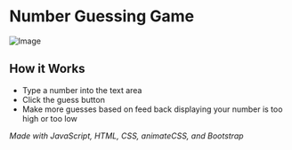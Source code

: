 # Number Guessing Game

![Image](https://i.imgur.com/cr16Q3L.png)


## How it Works
- Type a number into the text area
- Click the guess button
- Make more guesses based on feed back displaying your number is too high or too low
  




*Made with JavaScript, HTML, CSS, animateCSS, and Bootstrap*